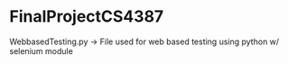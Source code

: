 # FinalProjectCS4387
WebbasedTesting.py -> File used for web based testing using python w/ selenium module
